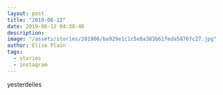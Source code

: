 ```yaml
---
layout: post
title: "2019-06-12"
date: 2019-06-12 04:38:46
description: 
image: "/assets/stories/201906/ba929e1c1c5e8a383b61feda5876fc27.jpg"
author: Elise Plain
tags: 
  - stories
  - instagram
---
```


yesterdelles
<p></p>
